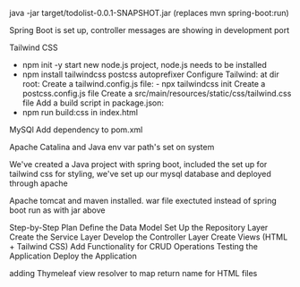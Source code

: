 java -jar target/todolist-0.0.1-SNAPSHOT.jar (replaces mvn spring-boot:run)

Spring Boot is set up, controller messages are showing in development port

Tailwind CSS
- npm init -y
start new node.js project, node.js needs to be installed
- npm install tailwindcss postcss autoprefixer
Configure Tailwind:
at dir root:
    Create a tailwind.config.js file: - npx tailwindcss init
    Create a postcss.config.js file
Create a src/main/resources/static/css/tailwind.css file
Add a build script in package.json:
- npm run build:css
in index.html <link href="/css/main.css" rel="stylesheet">


MySQl
Add dependency to pom.xml

Apache
Catalina and Java env var path's set on system


We've created a Java project with spring boot, included the set up for tailwind css for styling, we've set up our mysql database and deployed through apache

Apache tomcat and maven installed.
war file exectuted instead of spring boot run as with jar above

Step-by-Step Plan
Define the Data Model
Set Up the Repository Layer
Create the Service Layer
Develop the Controller Layer
Create Views (HTML + Tailwind CSS)
Add Functionality for CRUD Operations
Testing the Application
Deploy the Application

adding Thymeleaf view resolver to map return name for HTML files